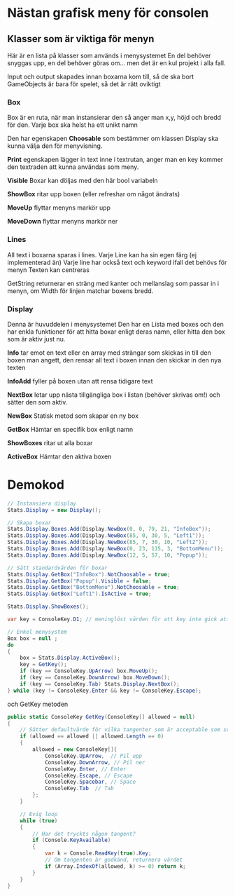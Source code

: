 ﻿# Nästan grafisk meny för consolen

## Klasser som är viktiga för menyn
Här är en lista på klasser som används i menysystemet
En del behöver snyggas upp, en del behöver göras om... men det är en kul projekt i alla fall.

Input och output skapades innan boxarna kom till, så de ska bort
GameObjects är bara för spelet, så det är rätt oviktigt

### Box
Box är en ruta, när man instansierar den så anger man x,y, höjd och bredd för den.
Varje box ska helst ha ett unikt namn

Den har egenskapen **Choosable** som bestämmer om klassen Display ska kunna välja den för menyvisning.

**Print** egenskapen lägger in text inne i textrutan, anger man en key kommer den textraden att kunna användas som meny.

**Visible** Boxar kan döljas med den här bool variabeln

**ShowBox** ritar upp boxen (eller refreshar om något ändrats)

**MoveUp** flyttar menyns markör upp

**MoveDown** flyttar menyns markör ner

### Lines
All text i boxarna sparas i lines.
Varje Line kan ha sin egen färg (ej implementerad än)
Varje line har också text och keyword ifall det behövs för menyn
Texten kan centreras

GetString returnerar en sträng med kanter och mellanslag som passar in i menyn, om Width för linjen matchar boxens bredd.

### Display
Denna är huvuddelen i menysystemet
Den har en Lista med boxes och den har enkla funktioner för att hitta boxar enligt deras namn, eller hitta den box som är aktiv just nu.

**Info** tar emot en text eller en array med strängar som skickas in till den boxen man angett, den rensar all text i boxen innan den skickar in den nya texten

**InfoAdd** fyller på boxen utan att rensa tidigare text

**NextBox** letar upp nästa tillgängliga box i listan (behöver skrivas om!) och sätter den som aktiv.

**NewBox** Statisk metod som skapar en ny box

**GetBox** Hämtar en specifik box enligt namn

**ShowBoxes** ritar ut alla boxar

**ActiveBox** Hämtar den aktiva boxen

# Demokod
```csharp
// Instansiera display
Stats.Display = new Display();

// Skapa boxar
Stats.Display.Boxes.Add(Display.NewBox(0, 0, 79, 21, "InfoBox"));
Stats.Display.Boxes.Add(Display.NewBox(85, 0, 30, 5, "Left1"));
Stats.Display.Boxes.Add(Display.NewBox(85, 7, 30, 10, "Left2"));
Stats.Display.Boxes.Add(Display.NewBox(0, 23, 115, 3, "BottomMenu"));
Stats.Display.Boxes.Add(Display.NewBox(12, 5, 57, 10, "Popup"));

// Sätt standardvärden för boxar
Stats.Display.GetBox("InfoBox").NotChoosable = true;
Stats.Display.GetBox("Popup").Visible = false;
Stats.Display.GetBox("BottomMenu").NotChoosable = true;
Stats.Display.GetBox("Left1").IsActive = true;

Stats.Display.ShowBoxes();

var key = ConsoleKey.D1; // meninglöst värden för att key inte gick att sätta till null

// Enkel menysystem
Box box = null ;
do
{
	box = Stats.Display.ActiveBox();
	key = GetKey();
	if (key == ConsoleKey.UpArrow) box.MoveUp();
	if (key == ConsoleKey.DownArrow) box.MoveDown();
	if (key == ConsoleKey.Tab) Stats.Display.NextBox();
} while (key != ConsoleKey.Enter && key != ConsoleKey.Escape);
```
och GetKey metoden
```csharp
public static ConsoleKey GetKey(ConsoleKey[] allowed = null)
{
    // Sätter defaultvärde för vilka tangenter som är acceptable som svar
	if (allowed == allowed || allowed.Length == 0)
    {
        allowed = new ConsoleKey[]{
        	ConsoleKey.UpArrow,  // Pil upp
			ConsoleKey.DownArrow, // Pil ner
			ConsoleKey.Enter, // Enter
            ConsoleKey.Escape, // Escape
			ConsoleKey.Spacebar, // Space
			ConsoleKey.Tab  // Tab
		};
    }

	// Evig loop
    while (true)
    {
		// Har det tryckts någon tangent?
        if (Console.KeyAvailable)
        {
            var k = Console.ReadKey(true).Key;
            // Om tangenten är godkänd, returnera värdet
			if (Array.IndexOf(allowed, k) >= 0) return k;
        }
    }
}
```